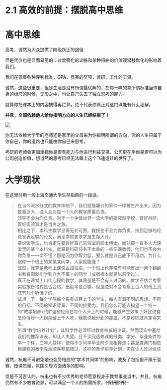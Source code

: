 # 2.1 高效的前提：摆脱高中思维

# 高中思维

高考，诚然为大众提供了阶级跃迁的途径

但是代价也是显而易见的：过度强化的训练和某种扭曲的价值观潜移默化的影响着我们。

我们在意着各种评判标准，GPA，竞赛的奖项，读研，工作的工资。

诚然，这些很重要，但是生活是没有所谓最优解的，在你一味的拿所谓标准当作自身的标尺的时候，无形之中，也让自己失去了独立思考的能力。

就算你把课本上的内容搞得再烂熟，绝不代表你真正对这门课能有什么理解。

<strong>并且，全部依赖他人给你指明方向的人生已经结束了！</strong>

![](https://pic-hdu-cs-wiki-1307923872.cos.ap-shanghai.myqcloud.com/boxcne9EK3xz8LHOXfM8w9ih5Ig.png)

你无法依赖大学里的老师还是家里的父母来为你指明所谓的方向，你的人生只属于你自己，你的道路也只能由你自己来思考。

考研的老师会更加重视你是否有能力与他进行利益交换，公司更在乎你是否可以为公司创造价值，想当然的思考已经无法跟上这个飞速运转的世界了。

# 大学现状

在这里引用一段上海交通大学生存指南的一段话。

> 在当今流水线式的教育体制下，我们就像廉价的零件一样被生产出来。因为数量巨大，没人会对每一个人的教学质量负责。<br/>领导不会为你负责。对于一个争做世界一流大学的研究型学校，管好科研，管好实验室才是当务之急。<br/>相比之下，本科生教学显得无利可图。教授也不会为你负责。拉到足够的经费发表足够的论文，满足学院要求才是生存大计。<br/>要说管学生，也肯定先要管好自己实验室的硕士博士，而非那一百多人大课堂里的某个本科生。就算是科研任务不太重的一些任课教师，他们也不会为你负责——学不懂？那是因为你智力低，要么就是自己底下不用功。为什么跟你一个班上的某某某同学，人家就能懂？<br/>诚然，就算是老师上课说孟加拉语，一个班上也非常有可能冒出一两个翻翻书看看图就能学到八九不离十的同学（或者根本就是以前学过）。<br/>真正在课堂上口传心授的教学，其质量是不会有人过问的。教学评估会考察实验报告格式是否合格，出勤率是否够，但是绝对不会考察上百人的班上到底有几个听懂了的。<br/>试想一下，每个学院每个系有成百上千的学生，每人有着不同的思想、不同的目标、不同的知识背景、不同的接受力，我们怎么可能去指望一个统一的“教学培养计划”强制应用在每个人头上的时候，能够产生效果？好比说食堂师傅炒一大锅菜给上千人吃，我敢说我分到的那盘，不是炒糊就肯定得夹生。<br/>所谓“教学培养计划”，其科学性必须经过教育权威的论证。然而现实中塞给我们的推荐课表，却让人失望。且不深究选修课的分类、学分、毕业条件每年一个样，三年大变样，使得不少同学毕业前夕竞相奔走；甚至连两门相依赖课程的教学先后顺序都搞错过，这样的教学培养计划，实在让人难以信任

诚然，杭电不可避免地也会受相应的“学术共同体”的影响，波及了包括但不限于竞赛，授课质量，氛围引导方面诸多的影响。

但是不可否认的，杭电也有不少优秀的老师愿意投身于教育事业当中。并且，杭电仍然有不少教育资源，可以满足一个人的所需所求。<del>（保研除外）</del>

